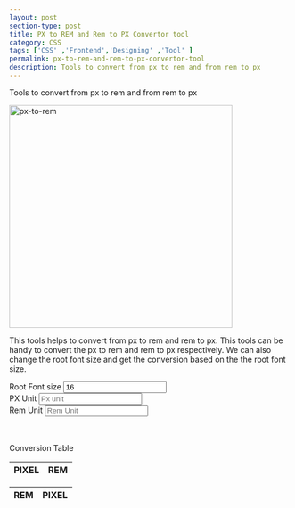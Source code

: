 ```yaml
---
layout: post
section-type: post
title: PX to REM and Rem to PX Convertor tool
category: CSS
tags: ['CSS' ,'Frontend','Designing' ,'Tool' ]
permalink: px-to-rem-and-rem-to-px-convertor-tool
description: Tools to convert from px to rem and from rem to px
---
```

Tools to convert from px to rem and from rem to px
<!--more-->

<img src="{{site.baseurl}}/img/posts/px-rem.png" class="img-thumbnail img-rounded" height="400px" alt="px-to-rem">

<p>This tools helps to convert from px to rem and rem to px.
This tools can be handy to convert the px to rem and rem to px respectively. We can also change the root font size and get the conversion based on the the 
root font size.
</p>
<form>
    <div class="row">
        <div class="offset-md-4 col-md-4">
            <div class="form-group">
                <label for="rootFontSize">Root Font size</label>
                <input type="number" class="form-control" id="rootFontSize" placeholder="Enter root font size in  px" value="16">
            </div>
        </div>
    </div>
    <div class="row">
        <div class="col-md-6">
            <div class="form-group">
                <label for="pxField">PX Unit</label>
                <input type="number" class="form-control" id="pxField" placeholder="Px unit">
            </div>
        </div>
        <div class="col-md-6">
            <div class="form-check">
                <label for="remField">Rem Unit</label>
                <input type="number" class="form-control" id="remField" placeholder="Rem Unit">
            </div>
        </div>
    </div>
</form>
<p style="margin-top: 3rem">Conversion Table</p>
<div class="row">
    <div class="col-md-6">
        <table class="table table-hover">
            <thead>
            <tr>
                <th scope="col">PIXEL</th>
                <th scope="col">REM</th>
            </tr>
            </thead>
            <tbody id="px_to_rem">
            </tbody>
        </table>
    </div>
    <div class="col-md-6">
        <table class="table table-hover">
            <thead>
            <tr>
                <th scope="col">REM</th>
                <th scope="col">PIXEL</th>
            </tr>
            </thead>
            <tbody id="rem_to_px">
            </tbody>
        </table>
    </div>
</div>
